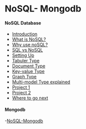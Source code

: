 # NoSQL- Mongodb

#### NoSQL Database ####
- [Introduction](introduction/)
- [What is NoSQL?](what-is-noSQL/)
- [Why use noSQL?](why-use-nosql/)
- [SQL vs NoSQL](sql-and-nosql/)
- [Setting Up](setting-up/)
- [Tabuler Type](tabular-type/)
- [Document Type](document-type/)
- [Key-value Type](key-value-type/)
- [Graph Type]()
- [Multi-model Type explained]()
- [Project 1]()
- [Project 2]()
- [Where to go next]()








#### Mongodb ####
-[NoSQL-Mongodb](nosql-mongodb)
